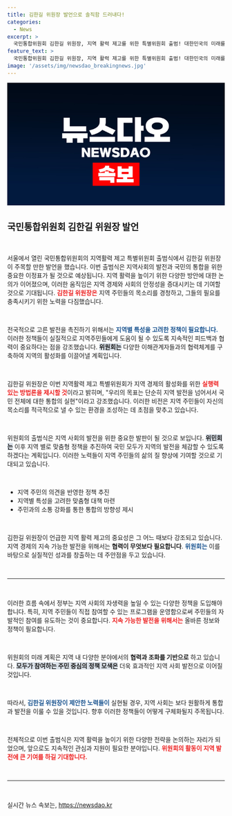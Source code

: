 ```yaml
---
title: 김한길 위원장 발언으로 솔직함 드러내다!
categories:
  - News
excerpt: >
  국민통합위원회 김한길 위원장, 지역 활력 제고를 위한 특별위원회 출범! 대한민국의 미래를 바꿀 첫 발걸음이 시작됐다. 그 현장을 안내합니다!
feature_text: >
  국민통합위원회 김한길 위원장, 지역 활력 제고를 위한 특별위원회 출범! 대한민국의 미래를 바꿀 첫 발걸음이 시작됐다. 그 현장을 안내합니다!
image: '/assets/img/newsdao_breakingnews.jpg'
---
```


<p><img src="/assets/img/newsdao_breakingnews.jpg" alt="koreaapp 속보" /></p>

<h2 data-ke-size="size26">국민통합위원회 김한길 위원장 발언</h2>

<p data-ke-size="size16">&nbsp;</p>

<p>서울에서 열린 국민통합위원회의 지역활력 제고 특별위원회 출범식에서 김한길 위원장이 주목할 만한 발언을 했습니다. 이번 출범식은 지역사회의 발전과 국민의 통합을 위한 중요한 이정표가 될 것으로 예상됩니다. 지역 활력을 높이기 위한 다양한 방안에 대한 논의가 이어졌으며, 이러한 움직임은 지역 경제와 사회의 안정성을 증대시키는 데 기여할 것으로 기대됩니다. <b><span style="color: #ee2323;">김한길 위원장은</span></b> 지역 주민들의 목소리를 경청하고, 그들의 필요를 충족시키기 위한 노력을 다짐했습니다.</p>

<p data-ke-size="size16">&nbsp;</p>

<p>전국적으로 고른 발전을 촉진하기 위해서는 <b><span style="color: #1a5490;">지역별 특성을 고려한 정책이 필요합니다.</span></b> 이러한 정책들이 실질적으로 지역주민들에게 도움이 될 수 있도록 지속적인 피드백과 협력이 중요하다는 점을 강조했습니다. <b><span style="background-color: #21538527;">위원회는</span></b> 다양한 이해관계자들과의 협력체계를 구축하여 지역의 활성화를 이끌어낼 계획입니다.</p>

<p data-ke-size="size16">&nbsp;</p>

<p>김한길 위원장은 이번 지역활력 제고 특별위원회가 지역 경제의 활성화를 위한 <b><span style="color: #ee2323;">실행력 있는 방법론을 제시할 것</span></b>이라고 밝히며, "우리의 목표는 단순히 지역 발전을 넘어서서 국민 전체에 대한 통합의 실현"이라고 강조했습니다. 이러한 비전은 지역 주민들이 자신의 목소리를 적극적으로 낼 수 있는 환경을 조성하는 데 초점을 맞추고 있습니다.</p>

<p data-ke-size="size16">&nbsp;</p>

<p>위원회의 출범식은 지역 사회의 발전을 위한 중요한 발판이 될 것으로 보입니다. <b><span style="background-color: #21538527;">위민회는</span></b> 이후 지역 별로 맞춤형 정책을 추진하여 국민 모두가 지역의 발전을 체감할 수 있도록 하겠다는 계획입니다. 이러한 노력들이 지역 주민들의 삶의 질 향상에 기여할 것으로 기대되고 있습니다. </p>

<p data-ke-size="size16">&nbsp;</p>

<ul>
    <li>지역 주민의 의견을 반영한 정책 추진</li>
    <li>지역별 특성을 고려한 맞춤형 대책 마련</li>
    <li>주민과의 소통 강화를 통한 통합의 방향성 제시</li>
</ul>

<p data-ke-size="size16">&nbsp;</p>

<p>김한길 위원장이 언급한 지역 활력 제고의 중요성은 그 어느 때보다 강조되고 있습니다. 지역 경제의 지속 가능한 발전을 위해서는 <strong>협력이 무엇보다 필요합니다</strong>. <b><span style="color: #1a5490;">위원회는</span></b> 이를 바탕으로 실질적인 성과를 창출하는 데 주안점을 두고 있습니다.</p>

<p data-ke-size="size16">&nbsp;</p>

<hr>

<p data-ke-size="size16">&nbsp;</p>

<p>이러한 흐름 속에서 정부는 지역 사회의 자생력을 높일 수 있는 다양한 정책을 도입해야 합니다. 특히, 지역 주민들이 직접 참여할 수 있는 프로그램을 운영함으로써 주민들의 자발적인 참여를 유도하는 것이 중요합니다. <b><span style="color: #ee2323;">지속 가능한 발전을 위해서는</span></b> 올바른 정보와 정책이 필요합니다. </p>

<p data-ke-size="size16">&nbsp;</p>

<p>위원회의 미래 계획은 지역 내 다양한 분야에서의 <strong>협력과 조화를 기반으로</strong> 하고 있습니다. <b><span style="background-color: #21538527;">모두가 참여하는 주민 중심의 정책 모색은</span></b> 더욱 효과적인 지역 사회 발전으로 이어질 것입니다. </p>

<p data-ke-size="size16">&nbsp;</p>

<p>따라서, <b><span style="color: #1a5490;">김한길 위원장이 제안한 노력들이</span></b> 실현될 경우, 지역 사회는 보다 원활하게 통합과 발전을 이룰 수 있을 것입니다. 향후 이러한 정책들이 어떻게 구체화될지 주목됩니다. </p>

<p data-ke-size="size16">&nbsp;</p>

<p>전체적으로 이번 출범식은 지역 활력을 높이기 위한 다양한 전략을 논의하는 자리가 되었으며, 앞으로도 지속적인 관심과 지원이 필요한 분야입니다. <b><span style="color: #ee2323;">위원회의 활동이 지역 발전에 큰 기여를 하길 기대합니다.</span></b> </p>

<p data-ke-size="size16">&nbsp;</p>

<hr>

<p data-ke-size="size16">&nbsp;</p>
실시간 뉴스 속보는, <a href="https://newsdao.kr" rel="dofollow">https://newsdao.kr</a>



